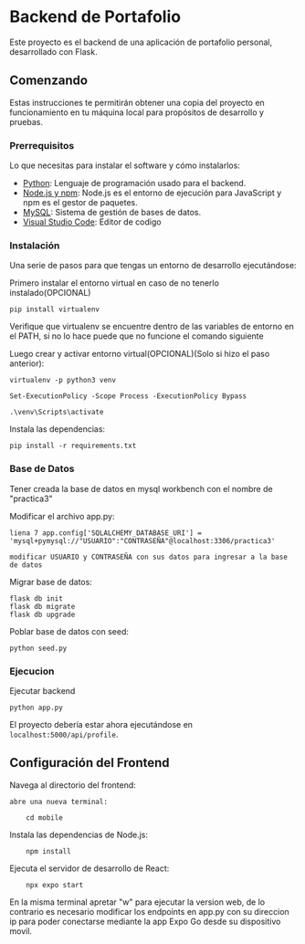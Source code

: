 # Backend de Portafolio

Este proyecto es el backend de una aplicación de portafolio personal, desarrollado con Flask.

## Comenzando

Estas instrucciones te permitirán obtener una copia del proyecto en funcionamiento en tu máquina local para propósitos de desarrollo y pruebas.

### Prerrequisitos

Lo que necesitas para instalar el software y cómo instalarlos:

- [Python](https://www.python.org/downloads/): Lenguaje de programación usado para el backend.
- [Node.js y npm](https://nodejs.org/en/download/): Node.js es el entorno de ejecución para JavaScript y npm es el gestor de paquetes.
- [MySQL](https://dev.mysql.com/downloads/installer/): Sistema de gestión de bases de datos.
- [Visual Studio Code](https://code.visualstudio.com/download): Editor de codigo

### Instalación

Una serie de pasos para que tengas un entorno de desarrollo ejecutándose:

Primero instalar el entorno virtual en caso de no tenerlo instalado(OPCIONAL)

    pip install virtualenv

Verifique que virtualenv se encuentre dentro de las variables de entorno en el PATH, si no lo hace puede que no funcione el comando siguiente

Luego crear y activar entorno virtual(OPCIONAL)(Solo si hizo el paso anterior):

    virtualenv -p python3 venv

    Set-ExecutionPolicy -Scope Process -ExecutionPolicy Bypass

    .\venv\Scripts\activate


Instala las dependencias:

    pip install -r requirements.txt


### Base de Datos

Tener creada la base de datos en mysql workbench con el nombre de "practica3"

Modificar el archivo app.py:

    liena 7 app.config['SQLALCHEMY_DATABASE_URI'] = 'mysql+pymysql://"USUARIO":"CONTRASEÑA"@localhost:3306/practica3'

    modificar USUARIO y CONTRASEÑA con sus datos para ingresar a la base de datos

Migrar base de datos:

    flask db init
    flask db migrate
    flask db upgrade

Poblar base de datos con seed:

    python seed.py

### Ejecucion

Ejecutar backend

    python app.py

El proyecto debería estar ahora ejecutándose en `localhost:5000/api/profile`.

## Configuración del Frontend

Navega al directorio del frontend:

    abre una nueva terminal:

        cd mobile

Instala las dependencias de Node.js:

        npm install

Ejecuta el servidor de desarrollo de React:

        npx expo start
        
En la misma terminal apretar "w" para ejecutar la version web, de lo contrario es necesario modificar los endpoints en app.py con su direccion ip para poder conectarse mediante la app Expo Go desde su dispositivo movil.
